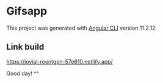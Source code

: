 # Gifsapp

This project was generated with [Angular CLI](https://github.com/angular/angular-cli) version 11.2.12.

## Link build

https://jovial-roentgen-57e610.netlify.app/

Good day! ^^
